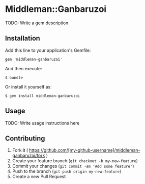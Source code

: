# Middleman::Ganbaruzoi

TODO: Write a gem description

## Installation

Add this line to your application's Gemfile:

    gem 'middleman-ganbaruzoi'

And then execute:

    $ bundle

Or install it yourself as:

    $ gem install middleman-ganbaruzoi

## Usage

TODO: Write usage instructions here

## Contributing

1. Fork it ( https://github.com/[my-github-username]/middleman-ganbaruzoi/fork )
2. Create your feature branch (`git checkout -b my-new-feature`)
3. Commit your changes (`git commit -am 'Add some feature'`)
4. Push to the branch (`git push origin my-new-feature`)
5. Create a new Pull Request
